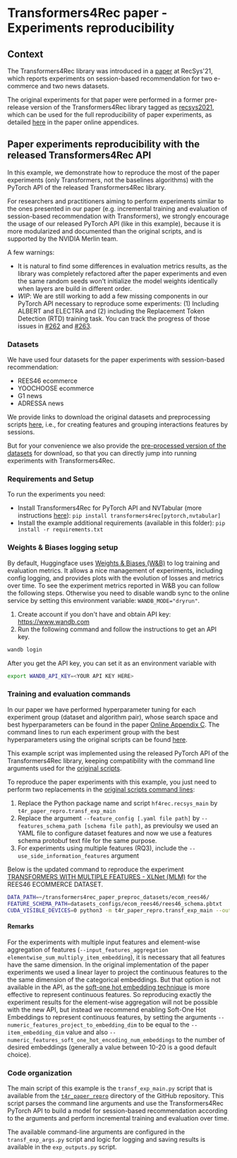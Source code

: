 # Transformers4Rec paper - Experiments reproducibility

## Context
The Transformers4Rec library was introduced in a [paper](https://dl.acm.org/doi/10.1145/3460231.3474255) at RecSys'21, which reports experiments on session-based recommendation for two e-commerce and two news datasets.

The original experiments for that paper were performed in a former pre-release version of the Transformers4Rec library tagged as [recsys2021](https://github.com/NVIDIA-Merlin/Transformers4Rec/tree/recsys2021), which can be used for the full reproducibility of paper experiments, as detailed [here](https://github.com/NVIDIA-Merlin/publications/blob/main/2021_acm_recsys_transformers4rec/experiments_reproducibility_commands.md) in the paper online appendices.

## Paper experiments reproducibility with the released Transformers4Rec API

In this example, we demonstrate how to reproduce the most of the paper experiments (only Transformers, not the baselines algorithms) with the PyTorch API of the released Transformers4Rec library.

For researchers and practitioners aiming to perform experiments similar to the ones presented in our paper (e.g. incremental training and evaluation of session-based recommendation with Transformers), we strongly encourage the usage of our released PyTorch API (like in this example), because it is more modularized and documented than the original scripts, and is supported by the NVIDIA Merlin team.

A few warnings:
- It is natural to find some differences in evaluation metrics results, as the library was completely refactored after the paper experiments and even the same random seeds won't initialize the model weights identically when layers are build in different order.
- *WIP*: We are still working to add a few missing components in our PyTorch API necessary to reproduce some experiments: (1) Including ALBERT and ELECTRA and (2) including the Replacement Token Detection (RTD) training task. You can track the progress of those issues in [#262](https://github.com/NVIDIA-Merlin/Transformers4Rec/issues/262) and [#263](https://github.com/NVIDIA-Merlin/Transformers4Rec/issues/263).

### Datasets

We have used four datasets for the paper experiments with session-based recommendation:
- REES46 ecommerce
- YOOCHOOSE ecommerce
- G1 news
- ADRESSA news

We provide links to download the original datasets and preprocessing scripts [here](https://github.com/NVIDIA-Merlin/Transformers4Rec/tree/recsys2021/datasets), i.e., for creating features and grouping interactions features by sessions.

But for your convenience we also provide the [pre-processed version of the datasets](https://drive.google.com/drive/folders/1fxZozQuwd4fieoD0lmcD3mQ2Siu62ilD?usp=sharing) for download, so that you can directly jump into running experiments with Transformers4Rec.

### Requirements and Setup

To run the experiments you need:

- Install Transformers4Rec for PyTorch API and NVTabular (more instructions [here](https://github.com/NVIDIA-Merlin/Transformers4Rec)): `pip install transformers4rec[pytorch,nvtabular]`
- Install the example additional requirements (available in this folder): `pip install -r requirements.txt`

### Weights & Biases logging setup

By default, Huggingface uses [Weights & Biases (W&B)](https://wandb.ai/) to log training and evaluation metrics.
It allows a nice management of experiments, including config logging, and provides plots with the evolution of losses and metrics over time.
To see the experiment metrics reported in W&B you can follow the following steps. Otherwise you need to disable wandb sync to the online service by setting this environment variable: `WANDB_MODE="dryrun"`.

1. Create account if you don't have and obtain API key: https://www.wandb.com
2. Run the following command and follow the instructions to get an API key.
```bash
wandb login
```
After you get the API key, you can set it as an environment variable with
```bash
export WANDB_API_KEY=<YOUR API KEY HERE>
```

### Training and evaluation commands
In our paper we have performed hyperparameter tuning for each experiment group (dataset and algorithm pair), whose search space and best hyperparameters can be found in the paper [Online Appendix C](https://github.com/NVIDIA-Merlin/publications/blob/main/2021_acm_recsys_transformers4rec/Appendices/Appendix_C-Hyperparameters.md). The command lines to run each experiment group with the best hyperparameters using the original scripts can be found [here](https://github.com/NVIDIA-Merlin/publications/blob/main/2021_acm_recsys_transformers4rec/experiments_reproducibility_commands.md).

This example script was implemented using the released PyTorch API of the Transformers4Rec library, keeping compatibility with the command line arguments used for the [original scripts](https://github.com/NVIDIA-Merlin/Transformers4Rec/tree/recsys2021).

To reproduce the paper experiments with this example, you just need to perform two replacements in the [original scripts command lines](https://github.com/NVIDIA-Merlin/publications/blob/main/2021_acm_recsys_transformers4rec/experiments_reproducibility_commands.md):
1. Replace the Python package name and script  `hf4rec.recsys_main` by `t4r_paper_repro.transf_exp_main`
2. Replace the argument `--feature_config [.yaml file path]` by `--features_schema_path [schema file path]`, as previoulsy we used an YAML file to configure dataset features and now we use a features schema protobuf text file for the same purpose.
3. For experiments using multiple features (RQ3), include the `--use_side_information_features` argument

Below is the updated command to reproduce the experiment [TRANSFORMERS WITH MULTIPLE FEATURES - XLNet (MLM)](https://github.com/NVIDIA-Merlin/publications/blob/main/2021_acm_recsys_transformers4rec/experiments_reproducibility_commands.md#xlnet-mlm) for the REES46 ECOMMERCE DATASET.

```bash
DATA_PATH=~/transformers4rec_paper_preproc_datasets/ecom_rees46/
FEATURE_SCHEMA_PATH=datasets_configs/ecom_rees46/rees46_schema.pbtxt
CUDA_VISIBLE_DEVICES=0 python3 -m t4r_paper_repro.transf_exp_main --output_dir ./tmp/ --overwrite_output_dir --do_train --do_eval --validate_every 10 --logging_steps 20 --save_steps 0 --data_path $DATA_PATH --features_schema_path $FEATURE_SCHEMA_PATH --fp16 --data_loader_engine nvtabular --start_time_window_index 1 --final_time_window_index 30 --time_window_folder_pad_digits 4 --model_type xlnet --loss_type cross_entropy --per_device_eval_batch_size 512 --similarity_type concat_mlp --tf_out_activation tanh --inp_merge mlp --learning_rate_warmup_steps 0 --learning_rate_schedule linear_with_warmup --hidden_act gelu --num_train_epochs 10 --dataloader_drop_last --compute_metrics_each_n_steps 1 --session_seq_length_max 20 --eval_on_last_item_seq_only --mf_constrained_embeddings --layer_norm_featurewise --attn_type bi --mlm --input_features_aggregation concat --per_device_train_batch_size 256 --learning_rate 0.00020171456712823088 --dropout 0.0 --input_dropout 0.0 --weight_decay 2.747484129693843e-05 --d_model 448 --item_embedding_dim 448 --n_layer 2 --n_head 8 --label_smoothing 0.5 --stochastic_shared_embeddings_replacement_prob 0.0 --item_id_embeddings_init_std 0.09 --other_embeddings_init_std 0.015 --mlm_probability 0.1 --embedding_dim_from_cardinality_multiplier 3.0 --eval_on_test_set --seed 100 --use_side_information_features
```

#### Remarks
For the experiments with multiple input features and element-wise aggregation of features (`--input_features_aggregation elementwise_sum_multiply_item_embedding`), it is necessary that all features have the same dimension. In the original implementation of the paper experiments we used a linear layer to project the continuous features to the the same dimension of the categorical embeddings. But that option is not available in the API, as the [soft-one hot embedding technique](https://github.com/NVIDIA-Merlin/publications/blob/main/2021_acm_recsys_transformers4rec/Appendices/Appendix_A-Techniques_used_in_Transformers4Rec_Meta-Architecture.md) is more effective to represent continuous features. So reproducing exactly the experiment results for the element-wise aggregation will not be possible with the new API, but instead we recommend enabling Soft-One Hot Embeddings to represent continuous features, by setting the arguments `--numeric_features_project_to_embedding_dim` to be equal to the `--item_embedding_dim` value and also `--numeric_features_soft_one_hot_encoding_num_embeddings` to the number of desired embeddings (generally a value between 10-20 is a good default choice).

### Code organization
The main script of this example is the `transf_exp_main.py` script that is available from the [`t4r_paper_repro`](https://github.com/NVIDIA-Merlin/Transformers4Rec/tree/main/examples/t4rec_paper_experiments/t4r_paper_repro) directory of the GitHub repository.
This script parses the command line arguments and use the Transformers4Rec PyTorch API to build a model for session-based recommendation according to the arguments and perform incremental training and evaluation over time.

The available command-line arguments are configured in the `transf_exp_args.py` script and logic for logging and saving results is available in the `exp_outputs.py` script.